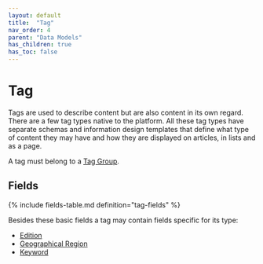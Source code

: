 ```yaml
---
layout: default
title:  "Tag"
nav_order: 4
parent: "Data Models"
has_children: true
has_toc: false
---
```


# Tag

Tags are used to describe content but are also content in its own regard. There are a few tag types native to the platform. All these tag types have separate schemas and information design templates that define what type of content they may have and how they are displayed on articles, in lists and as a page.

A tag must belong to a [Tag Group](tag-group-md).


## Fields

{% include fields-table.md definition="tag-fields" %}

Besides these basic fields a tag may contain fields specific for its type:

* [Edition](tag-type-edition.md)
* [Geographical Region](tag-type-geographical-region.md)
* [Keyword](tag-type-keyword.md)

